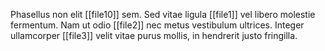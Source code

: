 
Phasellus non elit [[file10]] sem. Sed vitae ligula [[file1]] vel libero molestie fermentum.
Nam ut odio [[file2]] nec metus vestibulum ultrices. Integer ullamcorper [[file3]] velit vitae purus mollis, in hendrerit justo fringilla.
